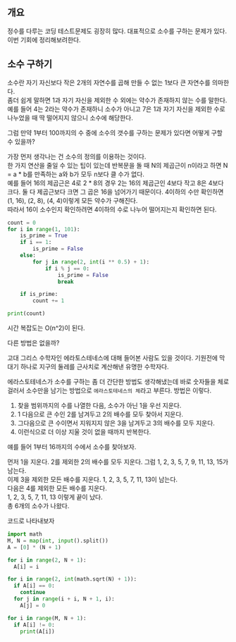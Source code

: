 ## 개요

정수를 다루는 코딩 테스트문제도 굉장히 많다. 대표적으로 소수를 구하는 문제가 있다.  
이번 기회에 정리해보려한다.

## 소수 구하기

소수란 자기 자신보다 작은 2개의 자연수를 곱해 만들 수 없는 1보다 큰 자연수를 의마한다.  
좀더 쉽게 말하면 1과 자기 자신을 제외한 수 외에는 약수가 존재하지 않는 수를 말한다.  
예를 들어 4는 2라는 약수가 존재하니 소수가 아니고 7은 1과 자기 자신을 제외한 수로 나누었을 때 딱 떨어지지 않으니 소수에 해당한다.

그럼 만약 1부터 100까지의 수 중에 소수의 갯수를 구하는 문제가 있다면 어떻게 구할 수 있을까?

가장 먼저 생각나는 건 소수의 정의를 이용하는 것이다.  
한 가지 연산을 줄일 수 있는 팁이 있는데 반복문을 돌 때 N의 제곱근이 n이라고 하면 N = a * b를 만족하는 a와 b가 모두 n보다 클 수가 없다.  
예를 들어 16의 제곱근은 4로 2 * 8의 경우 2는 16의 제곱근인 4보다 작고 8은 4보다 크다. 둘 다 제곱근보다 크면 그 곱은 16을 넘어가기 때문이다.
4이하의 수만 확인하면 (1, 16), (2, 8), (4, 4)이렇게 모든 약수가 구해진다.  
따라서 16이 소수인지 확인하려면 4이하의 수로 나누어 떨어지는지 확인하면 된다.

```python
count = 0
for i in range(1, 101):
    is_prime = True
    if i == 1:
        is_prime = False
    else:
        for j in range(2, int(i ** 0.5) + 1):
            if i % j == 0:
                is_prime = False
                break

    if is_prime:
        count += 1

print(count)
```
시간 복잡도는 O(n^2)이 된다.  

다른 방법은 없을까?

고대 그리스 수학자인 에라토스테네스에 대해 들어본 사람도 있을 것이다. 기원전에 막대기 하나로 지구의 둘레를 근사치로 계산해낸 유명한 수학자다.  

에라스토테네스가 소수를 구하는 좀 더 간단한 방법도 생각해냈는데 바로 숫자들을 체로 걸러서 소수만을 남기는 방법으로 `에라스토테네스의 체`라고 부른다.
방법은 이렇다.

1. 찾을 범위까지의 수를 나열한 다음, 소수가 아닌 1을 우선 지운다.
2. 1 다음으로 큰 수인 2를 남겨두고 2의 배수를 모두 찾아서 지운다.
3. 그다음으로 큰 수이면서 지워지지 않은 3을 남겨두고 3의 배수를 모두 지운다.
4. 이런식으로 더 이상 지울 것이 없을 때까지 반복한다.

얘를 들어 1부터 16까지의 수에서 소수를 찾아보자.

먼저 1을 지운다. 2를 제외한 2의 배수를 모두 지운다.
그럼 1, 2, 3, 5, 7, 9, 11, 13, 15가 남는다.  
이제 3을 제외한 모든 배수를 지운다.
1, 2, 3, 5, 7, 11, 13이 남는다.  
다음은 4를 제외한 모든 배수를 지운다.  
1, 2, 3, 5, 7, 11, 13 이렇게 끝이 났다.  
총 6개의 소수가 나왔다.

코드로 나타내보자
```python
import math
M, N = map(int, input().split())
A = [0] * (N + 1)

for i in range(2, N + 1):
  A[i] = i

for i in range(2, int(math.sqrt(N) + 1)):
  if A[i] == 0:
    continue
  for j in range(i + i, N + 1, i):
    A[j] = 0 

for i in range(M, N + 1):
  if A[i] != 0:
    print(A[i])
```